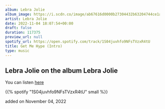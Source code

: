 ```yaml
---
album: Lebra Jolie
album_image: https://i.scdn.co/image/ab67616d0000b27304432b63204744ce1ace8e37
artist: Lebra Jolie
date: 2022-11-04 18:07:54+00:00
draft: false
duration: 117375
preview_url: null
spotify_url: https://open.spotify.com/track/1S04juvhfo9NFsTVzxR4tU
title: Get Me Hype (Intro)
type: music
---
```



## Lebra Jolie on the album Lebra Jolie

You can listen [here](https://open.spotify.com/track/1S04juvhfo9NFsTVzxR4tU)

{{% spotify "1S04juvhfo9NFsTVzxR4tU" small %}}

added on November 04, 2022